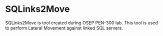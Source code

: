 # SQLinks2Move
SQLinks2Move is tool created during OSEP PEN-300 lab. This tool is used to perform Lateral Movement against linked SQL servers.
